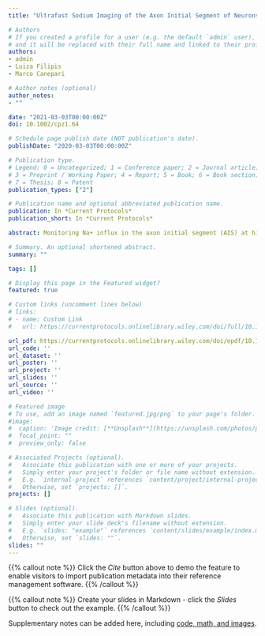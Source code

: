 ```yaml
---
title: "Ultrafast Sodium Imaging of the Axon Initial Segment of Neurons in Mouse Brain Slices"

# Authors
# If you created a profile for a user (e.g. the default `admin` user), write the username (folder name) here 
# and it will be replaced with their full name and linked to their profile.
authors:
- admin
- Luiza Filipis
- Marco Canepari

# Author notes (optional)
author_notes:
- ""

date: "2021-03-03T00:00:00Z"
doi: 10.1002/cpz1.64

# Schedule page publish date (NOT publication's date).
publishDate: "2020-03-03T00:00:00Z"

# Publication type.
# Legend: 0 = Uncategorized; 1 = Conference paper; 2 = Journal article;
# 3 = Preprint / Working Paper; 4 = Report; 5 = Book; 6 = Book section;
# 7 = Thesis; 8 = Patent
publication_types: ["2"]

# Publication name and optional abbreviated publication name.
publication: In *Current Protocols*
publication_short: In *Current Protocols*

abstract: Monitoring Na+ influx in the axon initial segment (AIS) at high spatial and temporal resolution is fundamental to understanding the generation of an action potential (AP). Here, we present protocols to obtain this measurement, focusing on the AIS of layer 5 (L5) somatosensory cortex pyramidal neurons in mouse brain slices. We first outline how to prepare slices for this application, how to select and patch neurons, and how to optimize the image acquisition. Specifically, we describe the preparation of optimal slices, patching and loading of L5 pyramidal neurons with the Na+ indicator ING-2, and Na+ imaging at 100 µs temporal resolution with a pixel resolution of half a micron. Then, we present a data analysis strategy in order to extract information on the kinetics of activated voltage‐gated Na+ channels by determining the change in Na+ by compensating for bleaching and calculating the time derivative of the resulting fit. In sum, this approach can be widely applied when investigating the function of Na+ channels during initiation of an AP and propagation under physiological or pathological conditions in neuronal subtypes.

# Summary. An optional shortened abstract.
summary: ""

tags: []

# Display this page in the Featured widget?
featured: true

# Custom links (uncomment lines below)
# links:
# - name: Custom Link
#   url: https://currentprotocols.onlinelibrary.wiley.com/doi/full/10.1002/cpz1.64

url_pdf: https://currentprotocols.onlinelibrary.wiley.com/doi/epdf/10.1002/cpz1.64
url_code: ''
url_dataset: ''
url_poster: ''
url_project: ''
url_slides: ''
url_source: ''
url_video: ''

# Featured image
# To use, add an image named `featured.jpg/png` to your page's folder. 
#image:
#  caption: 'Image credit: [**Unsplash**](https://unsplash.com/photos/pLCdAaMFLTE)'
#  focal_point: ""
#  preview_only: false

# Associated Projects (optional).
#   Associate this publication with one or more of your projects.
#   Simply enter your project's folder or file name without extension.
#   E.g. `internal-project` references `content/project/internal-project/index.md`.
#   Otherwise, set `projects: []`.
projects: []

# Slides (optional).
#   Associate this publication with Markdown slides.
#   Simply enter your slide deck's filename without extension.
#   E.g. `slides: "example"` references `content/slides/example/index.md`.
#   Otherwise, set `slides: ""`.
slides: ""
---
```


{{% callout note %}}
Click the *Cite* button above to demo the feature to enable visitors to import publication metadata into their reference management software.
{{% /callout %}}

{{% callout note %}}
Create your slides in Markdown - click the *Slides* button to check out the example.
{{% /callout %}}

Supplementary notes can be added here, including [code, math, and images](https://wowchemy.com/docs/writing-markdown-latex/).
